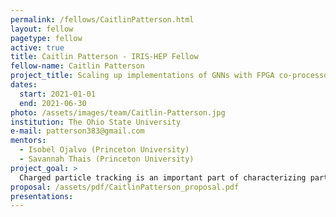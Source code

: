 ```yaml
---
permalink: /fellows/CaitlinPatterson.html
layout: fellow
pagetype: fellow
active: true
title: Caitlin Patterson - IRIS-HEP Fellow
fellow-name: Caitlin Patterson
project_title: Scaling up implementations of GNNs with FPGA co-processors for charged particle track reconstruction
dates:
  start: 2021-01-01
  end: 2021-06-30
photo: /assets/images/team/Caitlin-Patterson.jpg
institution: The Ohio State University
e-mail: patterson383@gmail.com
mentors:
  - Isobel Ojalvo (Princeton University)
  - Savannah Thais (Princeton University)
project_goal: >
  Charged particle tracking is an important part of characterizing particles produced in colliders. Tracking algorithms are very computationally expensive and scale poorly with the number of hits. The upcoming run of high-luminosity the LHC will feature an increase in collision rate, leading to more data production than ever before. It is therefore advantageous to implement these algorithms using FPGAs, which have lower latency and higher energy efficiency than CPUs. This project proposes building on the work of Aneesh Heintz by scaling up graph neural network implementations co-processed on FPGAs.
proposal: /assets/pdf/CaitlinPatterson_proposal.pdf
presentations:
---
```

